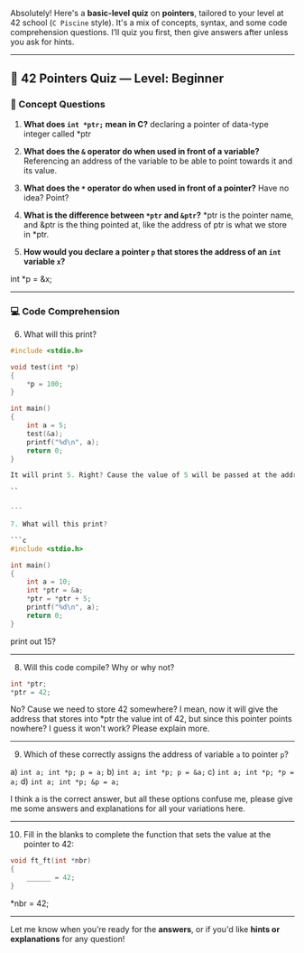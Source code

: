 Absolutely! Here's a **basic-level quiz** on **pointers**, tailored to your level at 42 school (`C Piscine` style). It's a mix of concepts, syntax, and some code comprehension questions. I’ll quiz you first, then give answers after unless you ask for hints.

---

## 🧠 42 Pointers Quiz — Level: Beginner

### 📘 Concept Questions

1. **What does `int *ptr;` mean in C?**
 declaring a pointer of data-type integer called *ptr

2. **What does the `&` operator do when used in front of a variable?**
Referencing an address of the variable to be able to point towards it and its value. 
3. **What does the `*` operator do when used in front of a pointer?**
Have no idea? Point?
4. **What is the difference between `*ptr` and `&ptr`?**
*ptr is the pointer name, and &ptr is the thing pointed at, like the address of ptr is what we store in *ptr.
5. **How would you declare a pointer `p` that stores the address of an `int` variable `x`?**

int *p = &x;

---

### 💻 Code Comprehension

6. What will this print?

```c
#include <stdio.h>

void test(int *p)
{
    *p = 100;
}

int main()
{
    int a = 5;
    test(&a);
    printf("%d\n", a);
    return 0;
}

It will print 5. Right? Cause the value of 5 will be passed at the address of int *p?  Please explain this to me better.

``

---

7. What will this print?

```c
#include <stdio.h>

int main()
{
    int a = 10;
    int *ptr = &a;
    *ptr = *ptr + 5;
    printf("%d\n", a);
    return 0;
}
```
print out 15? 

---

8. Will this code compile? Why or why not?

```c
int *ptr;
*ptr = 42;
```

No? Cause we need to store 42 somewhere? I mean, now it will give the address that stores into *ptr the value int of 42, but since this pointer points nowhere? I guess it won't work? Please explain more.

---

9. Which of these correctly assigns the address of variable `a` to pointer `p`?

a) `int a; int *p; p = a;`
b) `int a; int *p; p = &a;`
c) `int a; int *p; *p = a;`
d) `int a; int *p; &p = a;`


I think a is the correct answer, but all these options confuse me, please give me some answers and explanations for all your variations here.

---

10. Fill in the blanks to complete the function that sets the value at the pointer to 42:

```c
void ft_ft(int *nbr)
{
    ______ = 42;
}
```

*nbr = 42;

---

Let me know when you’re ready for the **answers**, or if you'd like **hints or explanations** for any question!
